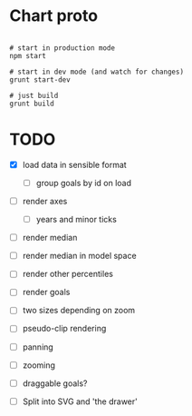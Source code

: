 Chart proto
======

```shell

# start in production mode
npm start

# start in dev mode (and watch for changes)
grunt start-dev

# just build
grunt build

```

TODO
====

* [x] load data in sensible format
    * [ ] group goals by id on load
* [ ] render axes
    * [ ] years and minor ticks
* [ ] render median
* [ ]   render median in model space
* [ ] render other percentiles
* [ ] render goals
* [ ]   two sizes depending on zoom
* [ ] pseudo-clip rendering
* [ ] panning
* [ ] zooming
* [ ] draggable goals?

* [ ] Split into SVG and 'the drawer'

